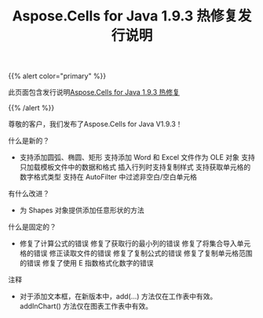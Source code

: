 ﻿---
title: Aspose.Cells for Java 1.9.3 热修复发行说明
type: docs
weight: 30
url: /zh/java/aspose-cells-for-java-1-9-3-hot-fix-release-notes/
---
{{% alert color="primary" %}} 

此页面包含发行说明[Aspose.Cells for Java 1.9.3 热修复](https://downloads.aspose.com/cells/java/new-releases/aspose.cells-for-java-1.9.3-hot-fix/)

{{% /alert %}} 

尊敬的客户，我们发布了Aspose.Cells for Java V1.9.3！

什么是新的？

- 支持添加圆弧、椭圆、矩形
支持添加 Word 和 Excel 文件作为 OLE 对象
支持只加载模板文件中的数据和格式
插入行列时支持复制样式
支持获取单元格的数字格式类型
支持在 AutoFilter 中过滤非空白/空白单元格

有什么改进？

- 为 Shapes 对象提供添加任意形状的方法

什么是固定的？

- 修复了计算公式的错误
修复了获取行的最小列的错误
修复了将集合导入单元格的错误
修正读取文件的错误
修复了复制公式的错误
修复了复制单元格范围的错误
修复了使用 E 指数格式化数字的错误

注释

- 对于添加文本框，在新版本中，add(...) 方法仅在工作表中有效。addInChart() 方法仅在图表工作表中有效。
